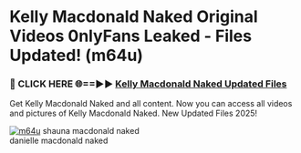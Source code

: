 # Kelly Macdonald Naked Original Videos 0nlyFans Leaked - Files Updated! (m64u)

<h3>🔴 CLICK HERE 🌐==►► <a href="https://tinyurl.com/yckcrads" rel="nofollow">Kelly Macdonald Naked Updated Files</a></h3>

Get Kelly Macdonald Naked and all content. Now you can access all videos and pictures of Kelly Macdonald Naked. New Updated Files 2025!

[![m64u](https://i.imgur.com/hpKpOFt.gif)](https://tinyurl.com/yckcrads)
shauna macdonald naked<br>
danielle macdonald naked